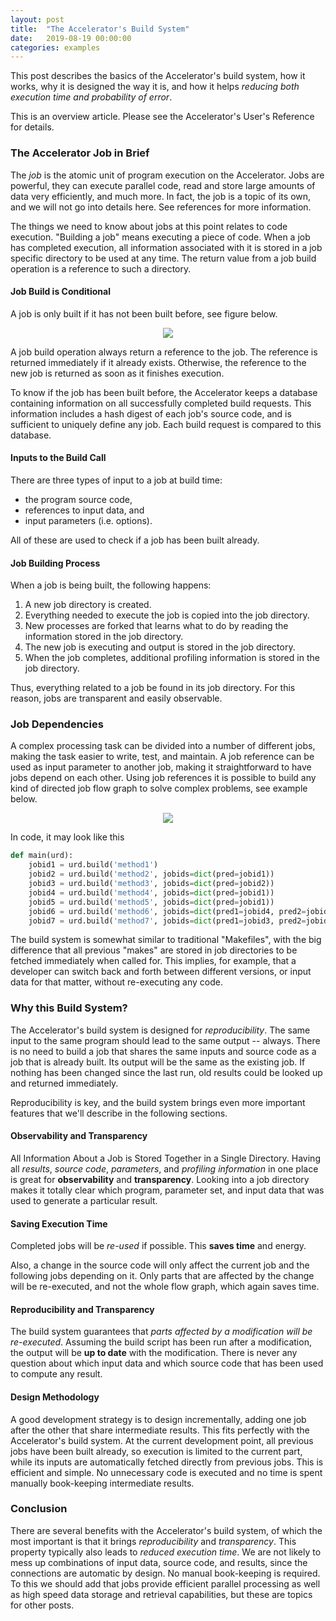 ```yaml
---
layout: post
title:  "The Accelerator's Build System"
date:   2019-08-19 00:00:00
categories: examples
---
```


This post describes the basics of the Accelerator's build system, how
it works, why it is designed the way it is, and how it helps _reducing
both execution time and probability of error_.

This is an overview article.  Please see the Accelerator's User's
Reference for details.




### The Accelerator Job in Brief

The _job_ is the atomic unit of program execution on the Accelerator.
Jobs are powerful, they can execute parallel code, read and store
large amounts of data very efficiently, and much more.  In fact, the
job is a topic of its own, and we will not go into details here.  See
references for more information.

The things we need to know about jobs at this point relates to code
execution.  "Building a job" means executing a piece of code.  When a
job has completed execution, all information associated with it is
stored in a job specific directory to be used at any time.  The return
value from a job build operation is a reference to such a directory.




#### Job Build is Conditional
A job is only built if it has not been built before, see figure below.

<p align="center"><img src="{{ site.url }}/assets/build_conditional.svg"> </p>

A job build operation always return a reference to the job.  The
reference is returned immediately if it already exists.  Otherwise,
the reference to the new job is returned as soon as it finishes
execution.

To know if the job has been built before, the Accelerator keeps a
database containing information on all successfully completed build
requests.  This information includes a hash digest of each job's
source code, and is sufficient to uniquely define any job.  Each
build request is compared to this database.





#### Inputs to the Build Call
There are three types of input to a job at build time:

 - the program source code,
 - references to input data, and
 - input parameters (i.e. options).

All of these are used to check if a job has been built already.




#### Job Building Process

When a job is being built, the following happens:

  1. A new job directory is created.
  2. Everything needed to execute the job is copied into the job directory.
  3. New processes are forked that learns what to do by reading
     the information stored in the job directory.
  4. The new job is executing and output is stored in the job
     directory.
  5. When the job completes, additional profiling information is
     stored in the job directory.

Thus, everything related to a job be found in its job directory.  For
this reason, jobs are transparent and easily observable.




### Job Dependencies

A complex processing task can be divided into a number of different
jobs, making the task easier to write, test, and maintain.  A job
reference can be used as input parameter to another job, making it
straightforward to have jobs depend on each other.  Using job
references it is possible to build any kind of directed job flow graph
to solve complex problems, see example below.

<p align="center"><img src="{{ site.url }}/assets/build_jobgraph.svg"> </p>

In code, it may look like this
```python
def main(urd):
    jobid1 = urd.build('method1')
    jobid2 = urd.build('method2', jobids=dict(pred=jobid1))
    jobid3 = urd.build('method3', jobids=dict(pred=jobid2))
    jobid4 = urd.build('method4', jobids=dict(pred=jobid1))
    jobid5 = urd.build('method5', jobids=dict(pred=jobid1))
    jobid6 = urd.build('method6', jobids=dict(pred1=jobid4, pred2=jobid5))
    jobid7 = urd.build('method7', jobids=dict(pred1=jobid3, pred2=jobid6))
```

The build system is somewhat similar to traditional "Makefiles", with
the big difference that all previous "makes" are stored in job
directories to be fetched immediately when called for.  This implies,
for example, that a developer can switch back and forth between
different versions, or input data for that matter, without
re-executing any code.







<!-- ### Datasets and Parallel Data Processing -->

<!-- Although it is not the key focus of this post, it should be mentioned -->
<!-- that jobs could also be data containers.  The Accelerator's _dataset_, -->
<!-- capable of efficiently storing billions of rows of data with ease, is -->
<!-- build on top of the jobs paradigm.  Having jobs referencing eachother -->
<!-- is then used to extend datasets, either with new columns or with new -->
<!-- rows, with minimal overhead.  But this is the topic of another post, -->
<!-- and full details are found in the Accelerator's manual. -->




### Why this Build System?

The Accelerator's build system is designed for _reproducibility_.  The
same input to the same program should lead to the same output --
always.  There is no need to build a job that shares the same inputs
and source code as a job that is already built.  Its output will be
the same as the existing job.  If nothing has been changed since the
last run, old results could be looked up and returned immediately.

Reproducibility is key, and the build system brings even more
important features that we'll describe in the following sections.




#### Observability and Transparency

All Information About a Job is Stored Together in a Single Directory.
Having all _results_, _source code_, _parameters_, and _profiling
information_ in one place is great for **observability** and
**transparency**.  Looking into a job directory makes it totally clear
which program, parameter set, and input data that was used to generate
a particular result.




#### Saving Execution Time

Completed jobs will be _re-used_ if possible.  This **saves time** and
energy.

Also, a change in the source code will only affect the current job and
the following jobs depending on it.  Only parts that are affected by
the change will be re-executed, and not the whole flow graph, which
again saves time.




#### Reproducibility and Transparency

The build system guarantees that *parts affected by a modification
will be re-executed*.  Assuming the build script has been run after a
modification, the output will be **up to date** with the modification.
There is never any question about which input data and which source
code that has been used to compute any result.







<!-- #### Validation, Does This Output Correspond to this Program/Data/Parameters? -->
<!-- A build script can be run at any time to retrieve references to all -->
<!-- jobs built by it.  Thus, by reading the script and checking the -->
<!-- referenced job directories, it is clear what input and parameters that -->
<!-- are in use to create a certain output. -->

<!-- It answers questions like these -->

<!--  - **"- Did I run this script before or after the code change?"**  Just run -->
<!--     the build script and see what happens.  It if returns immediately -->
<!--     it is up to date.  If some jobs are re-executed, there was a -->
<!--     modification in the source code that was made after the last run. -->
	
<!--  - **"- Does this output take the latest data into account?"** -->
<!--    Again, read and the run the script and see. -->



#### Design Methodology

A good development strategy is to design incrementally, adding one job
after the other that share intermediate results.  This fits perfectly
with the Accelerator's build system.  At the current development
point, all previous jobs have been built already, so execution is
limited to the current part, while its inputs are automatically
fetched directly from previous jobs.  This is efficient and simple.
No unnecessary code is executed and no time is spent manually
book-keeping intermediate results.




### Conclusion

There are several benefits with the Accelerator's build system, of
which the most important is that it brings _reproducibility_ and
_transparency_.  This property typically also leads to _reduced
execution time_.  We are not likely to mess up combinations of input
data, source code, and results, since the connections are automatic by
design.  No manual book-keeping is required.  To this we should add
that jobs provide efficient parallel processing as well as high speed
data storage and retrieval capabilities, but these are topics for
other posts.
